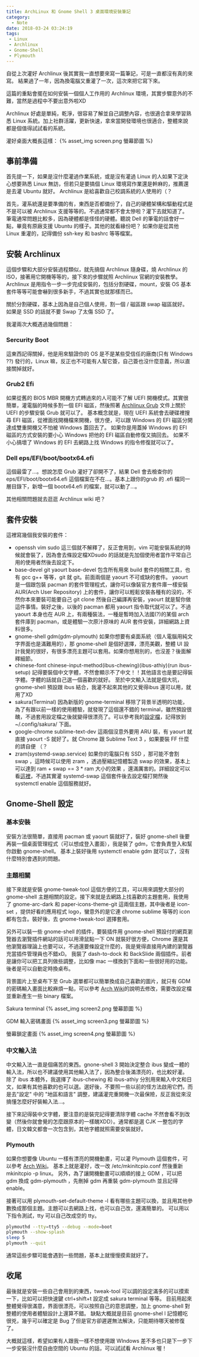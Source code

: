 ```yaml
---
title: ArchLinux 和 Gnome Shell 3 桌面環境安裝筆記
category:
  - Note
date: 2018-03-24 03:24:19
tags:
 - Linux
 - Archlinux
 - Gnome-Shell
 - Plymouth
---
```


自從上次灌好 Archlinux 後其實我一直想要來寫一篇筆記，可是一直都沒有真的來寫。
結果過了一年，因為換電腦又重灌了一次，這次來把它寫下來。

這篇的重點會擺在如何安裝一個個人工作用的 Archlinux 環境，其實步驟意外的不難，當然是過程中不要出意外啦XD

Archlinux 好處是單純，乾淨，很容易了解並自己調整內容，也很適合拿來學習熟悉 Linux 系統。加上社群活躍，更新快速，拿來當開發環境也很適合，整體來說都是個值得試試看的系統。

灌好桌面大概長這樣：
{% asset_img screen.png 螢幕節圖 %}

<!--more-->

## 事前準備

首先提一下，如果是沒什麼灌過作業系統，或是沒有灌過 Linux 的人如果下定決心想要熟悉 Linux 無訪，但若只是要搞個 Linux 環境寫作業還是幹麻的，推薦還是去灌 Ubuntu 就好。
Archlinux 是給喜歡自己校調系統的人使用的（？

首先，灌系統還是要準備的有，東西是否都備份了，自己的硬體架構和驅動程式是不是可以被 Archlinux 支援等等的。不過通常都不會太慘啦？灌下去就知道了。
筆電通常問題比較多，因為硬體都是怪怪的硬體。聽說 Dell 的筆電的話會好一點，畢竟有原廠支援 Ubuntu 的樣子。其他的就看緣份吧？
如果你是從其他 Linux 重灌的，記得備份 ssh-key 和 bashrc 等等檔案。

## 安裝 Archlinux

這個步驟和大部分安裝過程類似，就先搞個 Archlinux 隨身碟，燒 Archlinux 的 ISO，接著用它開機等等的，接下來的步驟就照 Archlinux 官網的安裝教學。
Archlinux 是用指令一步一步完成安裝的，包括分割硬碟，mount，安裝 OS 基本套件等等可能會嚇到很多新手，不過其實也就那樣而已。

關於分割硬碟，基本上因為是自己個人使用，割一個 / 磁區跟 swap 磁區就好。如果是 SSD 的話就不要 Swap 了太傷 SSD 了。

我灌兩次大概遇過幾個問題：

### Sercurity Boot

這東西記得關掉，他是用來驗證你的 OS 是不是某些受信任的廠商(只有 Windows ??) 發行的，Linux 嘛，反正也不可能有人幫它簽，自己簽也沒什麼意義，所以直接關掉就好。

### Grub2 Efi

如果從舊的 BIOS MBR 開機方式轉過來的人可能不了解 UEFI 開機模式。其實很簡單，灌電腦的時候多割一個 EFI 磁區，然後照著 [Archlinux Grub](https://wiki.archlinux.org/index.php/GRUB_(%E6%AD%A3%E9%AB%94%E4%B8%AD%E6%96%87)) 文件上關於 UEFI 的步驟安裝 Grub 就可以了。
基本概念就是，現在 UEFI 系統會去硬碟裡搜尋 EFI 磁區，從裡面找開機檔來開機，很方便，可以跟 Windows 的 EFI 磁區分開達成雙重開機又不怕被 Windows 蓋回去了。
如果你是用蓋掉 Windows 的 EFI 磁區的方式安裝的要小心 Windows 把他的 EFI 磁區自動修復又搞回去。
如果不小心搞壞了 Windows 的 EFI 去網路上找 Windows 的指令修復就可以了。

### Dell eps/EFI/boot/bootx64.efi

這個最雷了...。想說怎麼 Grub 灌好了卻開不了，結果 Dell 會去檢查你的 eps/EFI/boot/bootx64.efi 這個檔案在不在...。基本上跟你的grub 的 .efi 檔同一層目錄下，新增一個 bootx64.efi 的檔案，就可以動了...。


其他相關問題就去逛逛 Archlinux wiki 吧？


## 套件安裝

這裡寫幾個我安裝的套件：

* openssh vim sudo
這三個就不解釋了，反正會用到，vim 可能安裝系統的時候就會裝了，因為會去條設定檔XDsudo 的話就是先加個使用者當作平常自己用的使用者然後去設定下。
* base-devel git yaourt
base-devel 包含所有用來 build 套件的相關工具，也有 gcc g++ 等等，git 就 git。前面兩個是 yaourt 不可或缺的套件。
yaourt 是一個跟包裝 pacman 的套件管理程式，讓你可以像裝官方套件庫一樣安裝 AUR(Arch User Repository) 上的套件，讓你可以輕鬆安裝各種有的沒的，不然你本來要裝可能要自己 git clone 然後自己編譯再安裝，yaourt 就是幫你做這件事情。裝好之後，以後的 pacman 都用 yaourt 指令取代就可以了。不過 yaourt 本身也在 AUR 上，有兩種裝法，一種是暫時加入法國(?)的某個 arch 套件庫到 pacman，或是體驗一次原汁原味的 AUR 套件安裝，詳細網路上資料很多。
* gnome-shell gdm(gdm-plymouth)
如果你想要有桌面系統（個人電腦用純文字界面也是滿難用的），那 gnome-shell 是個好選擇，漂亮美觀，整體 UI 設計我覺的很好，有很多漂亮主題可以套用。如果你想用別的，也沒差？後面解釋細節。
* chinese-font chinese-input-method(ibus-chewing)(ibus-athiy)(run ibus-setup)
記得要裝個中文字體，不然會顯示不了中文！！其他語言也是要記得裝字體。字體的話就自己選一個喜歡的就好。
至於中文輸入法就是個大坑，gnome-shell 預設跟 ibus 結合，我灌不起來其他的又覺得ibus 還可以用，就用了XD
* sakura(Terminal)
因為新版的 gnome-terminal 移除了背景半透明的功能，為了有跟以前一樣的使用體驗，就發現了這個還不錯的 terminal，雖然預設很醜，不過套用設定檔之後就變得很漂亮了。可以參考我的[設定檔](https://github.com/samsam2310/weirc/blob/master/conf/sakura.conf)，記得放到 ~/.config/sakura/ 下面。
* google-chrome sublime-text-dev
這兩個沒意外要用 ARU 裝，有 yaourt 就直接 yaourt -S 就好了。就 Chrome 跟 Sublime Text 3 ，如果要裝 FF 什麼的請自便 （？
* zram(systemd-swap.service)
如果你的電腦只有 SSD ，那可能不會割 swap ，這時候可以使用 zram ，透過壓縮記憶體製造 swap 的效果，基本上可以達到 ram + swap == 3 * ram 大小的效果 ，還滿厲害的。詳細設定可以看[這裡](https://wiki.archlinux.org/index.php/Improving_performance#Zram_or_zswap)，不過其實灌 systemd-swap 這個套件後去設定檔打開然後 systemctl enable 這個服務就好。


## Gnome-Shell 設定

### 基本安裝

安裝方法很簡單，直接用 pacman 或 yaourt 裝就好了，裝好 gnome-shell 後要再裝一個桌面管理程式（可以想成登入畫面），我是裝了 gdm，它會負責登入和幫你啟動 gnome-shell。
基本上裝好後用 systemctl enable gdm 就可以了，沒有什麼特別會遇到的問題。

### 主題相關

接下來就是安裝 gnome-tweak-tool 這個方便的工具，可以用來調整大部分的 gnome-shell 主題相關的設定。接下來就是去網路上找喜歡的主題套用，我使用了 gnome-arc-dark 和 paper-icons-theme-git 這兩個主題，其中後者是 icon-set ，提供好看的應用程式 logo，蠻意外的是它連 chrome sublime 等等的 icon 都有包含。裝好後，去 gnome-tweak-tool 選擇套用。

另外可以裝一些 gnome-shell 的插件，要裝插件用 gnome-shell 預設付的網頁瀏覽器去瀏覽插件網站的話可以用滑鼠點一下 ON 就裝好很方便，Chrome 還是其他瀏覽器理論上也要可以，不過還要條設定什麼的，我是覺得直接用內建的瀏覽器充當插件管理員也不錯xD。
我裝了 dash-to-dock 和 BackSlide 兩個插件。前者是讓你可以把工具列做些調整，比如像 mac 一樣換到下面和一些很好用的功能。後者是可以自動定時換桌布。

背景圖片上至桌布下至 Grub 選單都可以簡單換成自己喜歡的圖片，就只有 GDM 的密碼輸入畫面比較麻煩一點，可以參考 [Arch Wiki](https://wiki.archlinux.org/index.php/GDM#Log-in_screen_background_image)的說明去修改，需要改設定檔並重新產生一些 binary 檔案。

Sakura terminal
{% asset_img screen2.png 螢幕節圖 %}

GDM 輸入密碼畫面
{% asset_img screen3.png 螢幕節圖 %}

螢幕鎖定畫面
{% asset_img screen4.png 螢幕節圖 %}

### 中文輸入法

中文輸入法一直是個痛苦的東西。gnone-shell 3 開始決定整合 ibus 變成一體的輸入法，所以也不建議使用其他輸入法了，因為整合後滿漂亮的，也比較好灌。
除了 ibus 本體外，我選擇了 ibus-chewing 和 ibus-athiy 分別用來輸入中文和日文，如果有其他喜歡的也可以選。選好後，不要照一些以前的怪方法啟用它們，而是去"設定" 中的 "地區和語言" 調整，建議灌完重開機一次最保險，反正我從來沒搞懂怎麼好好裝輸入法...。

接下來記得裝中文字體，要注意的是裝完記得要清除字體 cache 不然會看不到改變（然後你就會覺的怎麼跟原本的一樣醜XDD）。通常都是選 CJK 一整包的字體，日文韓文都會一次包含到，其他字體就照需要安裝就好。

### Plymouth

如果你想要像 Ubuntu 一樣有漂亮的開機動畫，可以灌 Plymouth 這個套件，可以參考 [Arch Wiki](https://wiki.archlinux.org/index.php/plymouth)。
基本上就是灌好，改一改 /etc/mkinitcpio.conf 然後重新 mkinitcpio -p linux。
另外，為了讓開機動畫可以順順的接上 GDM ，可以把 gdm 換成 gdm-plymouth ，先刪掉 gdm 再重裝 gdm-plymouth 並且記得 enable。

接著可以用 plymouth-set-default-theme -l 看有哪些主題可以換，並且用其他參數換成那個主題。主題可以去網路上找，也可以自己改，還滿簡單的。
可以用以下指令測試，tty 可以自己改成空的 tty。


``` bash
plymouthd --tty=tty5 --debug --mode=boot
plymouth --show-splash
sleep 5
plymouth --quit
```

通常這些步驟可能會遇到一些問題，基本上就慢慢摸索就好了。


## 收尾

最後就是安裝一些自己會用到的東西，tweak-tool 可以調的設定滿多的可以摸索一下，比如可以把快速鍵 ctrl+shift+t 設定成 sakura terminal 等等。
目前用起來整體覺得很滿意，界面很漂亮，可以按照自己的意思調整，加上 gnome-shell 對整體的使用者體驗設計上還算不錯。
缺點大概就是目前 gnome-shel l 記憶體吃很兇，幾乎可以確定是 Bug 了但是官方卻遲遲無法解決，只能期待哪天被修復了。

大概就這樣，希望如果有人跟我一樣不想使用跟 WIndows 差不多也只是下一步下一步安裝沒什麼自由空間的 Ubuntu 的話，可以試試看 Archlinux 喔！
